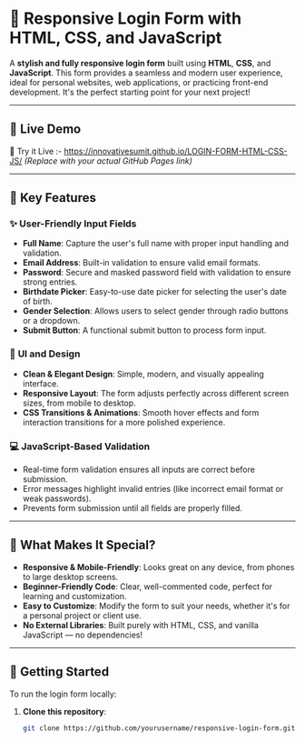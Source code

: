 # 🔐 Responsive Login Form with HTML, CSS, and JavaScript

A **stylish and fully responsive login form** built using **HTML**, **CSS**, and **JavaScript**. This form provides a seamless and modern user experience, ideal for personal websites, web applications, or practicing front-end development. It's the perfect starting point for your next project!

---

## 🚀 Live Demo

🔗 Try it Live :- https://innovativesumit.github.io/LOGIN-FORM-HTML-CSS-JS/ 
*(Replace with your actual GitHub Pages link)*

---

## 🧩 Key Features

### ✨ **User-Friendly Input Fields**
- **Full Name**: Capture the user's full name with proper input handling and validation.
- **Email Address**: Built-in validation to ensure valid email formats.
- **Password**: Secure and masked password field with validation to ensure strong entries.
- **Birthdate Picker**: Easy-to-use date picker for selecting the user's date of birth.
- **Gender Selection**: Allows users to select gender through radio buttons or a dropdown.
- **Submit Button**: A functional submit button to process form input.

### 🎨 **UI and Design**
- **Clean & Elegant Design**: Simple, modern, and visually appealing interface.
- **Responsive Layout**: The form adjusts perfectly across different screen sizes, from mobile to desktop.
- **CSS Transitions & Animations**: Smooth hover effects and form interaction transitions for a more polished experience.

### 💻 **JavaScript-Based Validation**
- Real-time form validation ensures all inputs are correct before submission.
- Error messages highlight invalid entries (like incorrect email format or weak passwords).
- Prevents form submission until all fields are properly filled.

---

## 🎯 What Makes It Special?

- **Responsive & Mobile-Friendly**: Looks great on any device, from phones to large desktop screens.
- **Beginner-Friendly Code**: Clear, well-commented code, perfect for learning and customization.
- **Easy to Customize**: Modify the form to suit your needs, whether it's for a personal project or client use.
- **No External Libraries**: Built purely with HTML, CSS, and vanilla JavaScript — no dependencies!

---

## 📂 Getting Started

To run the login form locally:

1. **Clone this repository**:
   ```bash
   git clone https://github.com/yourusername/responsive-login-form.git
